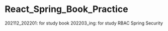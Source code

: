 # React_Spring_Book_Practice
202112_202201: for study book
202203_ing: for study RBAC Spring Security 
